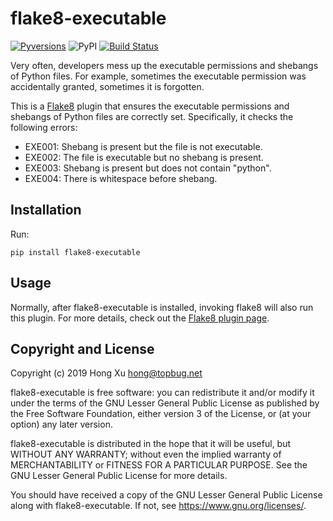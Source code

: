 # flake8-executable

[![Pyversions](https://img.shields.io/pypi/pyversions/flake8-executable.svg?style=flat-square)](https://pypi.python.org/pypi/flake8-executable)
![PyPI](https://img.shields.io/pypi/v/flake8-executable.svg)
[![Build Status](https://travis-ci.org/xuhdev/flake8-executable.svg?branch=master)](https://travis-ci.org/xuhdev/flake8-executable)

Very often, developers mess up the executable permissions and shebangs of Python files. For example,
sometimes the executable permission was accidentally granted, sometimes it is forgotten.

This is a [Flake8][] plugin that ensures the executable permissions and shebangs of Python files are
correctly set. Specifically, it checks the following errors:

- EXE001: Shebang is present but the file is not executable.
- EXE002: The file is executable but no shebang is present.
- EXE003: Shebang is present but does not contain "python".
- EXE004: There is whitespace before shebang.

## Installation

Run:

    pip install flake8-executable

## Usage

Normally, after flake8-executable is installed, invoking flake8 will also run this plugin. For more
details, check out the [Flake8 plugin page][].

## Copyright and License

Copyright (c) 2019 Hong Xu <hong@topbug.net>

flake8-executable is free software: you can redistribute it and/or modify it under the terms of the
GNU Lesser General Public License as published by the Free Software Foundation, either version 3 of
the License, or (at your option) any later version.

flake8-executable is distributed in the hope that it will be useful, but WITHOUT ANY WARRANTY;
without even the implied warranty of MERCHANTABILITY or FITNESS FOR A PARTICULAR PURPOSE. See the
GNU Lesser General Public License for more details.

You should have received a copy of the GNU Lesser General Public License along with
flake8-executable. If not, see <https://www.gnu.org/licenses/>.



[Flake8]: https://flake8.pycqa.org/
[Flake8 plugin page]: https://flake8.pycqa.org/en/latest/user/using-plugins.html
